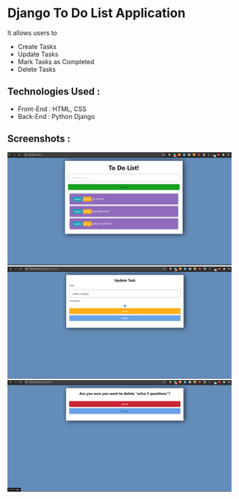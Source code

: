 # Django To Do List Application #

It allows users to 
* Create Tasks<br>
* Update Tasks<br>
* Mark Tasks as Completed<br>
* Delete Tasks<br>

## Technologies Used : ##

* Front-End :  HTML, CSS<br>
* Back-End : Python Django<br>

## Screenshots : ##

![Home Page](img/to-do.png) <br>
![Update Task Page](img/update.png) <br>
![Delete Task Page](img/delete.png)<br>



